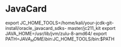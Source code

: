 # JavaCard

export JC_HOME_TOOLS=/home/kali/your-jcdk-git-install/oracle_javacard_sdks-
master/jc211_kit
export JAVA_HOME=/usr/lib/jvm/zulu-8-amd64/
export PATH=$JAVA_HOME/bin:$JC_HOME_TOOLS/bin:$PATH
